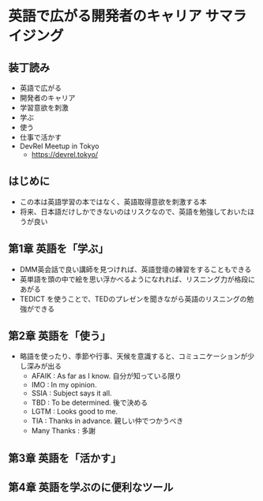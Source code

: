 # 英語で広がる開発者のキャリア サマライジング

## 装丁読み

- 英語で広がる
- 開発者のキャリア
- 学習意欲を刺激
- 学ぶ
- 使う
- 仕事で活かす
- DevRel Meetup in Tokyo
  - <https://devrel.tokyo/>

## はじめに

- この本は英語学習の本ではなく、英語取得意欲を刺激する本
- 将来、日本語だけしかできないのはリスクなので、英語を勉強しておいたほうが良い

## 第1章 英語を「学ぶ」

- DMM英会話で良い講師を見つければ、英語登壇の練習をすることもできる
- 英単語を頭の中で絵を思い浮かべるようになれれば、リスニング力が格段にあがる
- TEDICT を使うことで、TEDのプレゼンを聞きながら英語のリスニングの勉強ができる

## 第2章 英語を「使う」

- 略語を使ったり、季節や行事、天候を意識すると、コミュニケーションが少し深みが出る
  - AFAIK : As far as I know. 自分が知っている限り
  - IMO : In my opinion.
  - SSIA : Subject says it all.
  - TBD : To be determined. 後で決める
  - LGTM : Looks good to me.
  - TIA : Thanks in advance. 親しい仲でつかうべき
  - Many Thanks : 多謝

## 第3章 英語を「活かす」

## 第4章 英語を学ぶのに便利なツール
